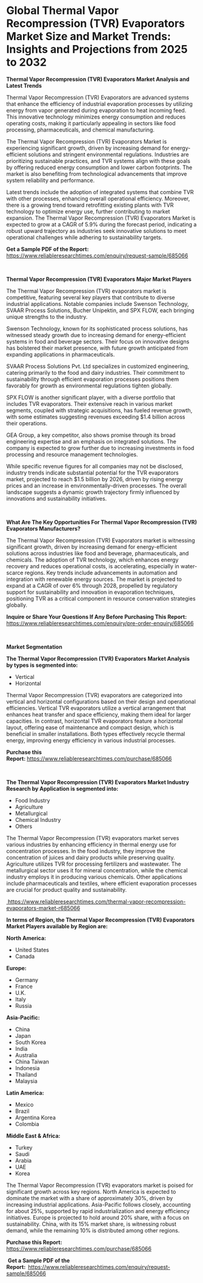 <p><h1>Global Thermal Vapor Recompression (TVR) Evaporators Market Size and Market Trends: Insights and Projections from 2025 to 2032</h1></p><p><strong>Thermal Vapor Recompression (TVR) Evaporators Market Analysis and Latest Trends</strong></p>
<p><p>Thermal Vapor Recompression (TVR) Evaporators are advanced systems that enhance the efficiency of industrial evaporation processes by utilizing energy from vapor generated during evaporation to heat incoming feed. This innovative technology minimizes energy consumption and reduces operating costs, making it particularly appealing in sectors like food processing, pharmaceuticals, and chemical manufacturing.</p><p>The Thermal Vapor Recompression (TVR) Evaporators Market is experiencing significant growth, driven by increasing demand for energy-efficient solutions and stringent environmental regulations. Industries are prioritizing sustainable practices, and TVR systems align with these goals by offering reduced energy consumption and lower carbon footprints. The market is also benefiting from technological advancements that improve system reliability and performance.</p><p>Latest trends include the adoption of integrated systems that combine TVR with other processes, enhancing overall operational efficiency. Moreover, there is a growing trend toward retrofitting existing plants with TVR technology to optimize energy use, further contributing to market expansion. The Thermal Vapor Recompression (TVR) Evaporators Market is expected to grow at a CAGR of 5.9% during the forecast period, indicating a robust upward trajectory as industries seek innovative solutions to meet operational challenges while adhering to sustainability targets.</p></p>
<p><strong>Get a Sample PDF of the Report:&nbsp;</strong> <a href="https://www.reliableresearchtimes.com/enquiry/request-sample/685066?utm_campaign=3264&utm_medium=2&utm_source=Github&utm_content=ia&utm_term=12042025&utm_id=thermal-vapor-recompression-tvr-evaporators">https://www.reliableresearchtimes.com/enquiry/request-sample/685066</a></p>
<p>&nbsp;</p>
<p><strong>Thermal Vapor Recompression (TVR) Evaporators Major Market Players</strong></p>
<p><p>The Thermal Vapor Recompression (TVR) evaporators market is competitive, featuring several key players that contribute to diverse industrial applications. Notable companies include Swenson Technology, SVAAR Process Solutions, Bucher Unipektin, and SPX FLOW, each bringing unique strengths to the industry.</p><p>Swenson Technology, known for its sophisticated process solutions, has witnessed steady growth due to increasing demand for energy-efficient systems in food and beverage sectors. Their focus on innovative designs has bolstered their market presence, with future growth anticipated from expanding applications in pharmaceuticals.</p><p>SVAAR Process Solutions Pvt. Ltd specializes in customized engineering, catering primarily to the food and dairy industries. Their commitment to sustainability through efficient evaporation processes positions them favorably for growth as environmental regulations tighten globally.</p><p>SPX FLOW is another significant player, with a diverse portfolio that includes TVR evaporators. Their extensive reach in various market segments, coupled with strategic acquisitions, has fueled revenue growth, with some estimates suggesting revenues exceeding $1.4 billion across their operations. </p><p>GEA Group, a key competitor, also shows promise through its broad engineering expertise and an emphasis on integrated solutions. The company is expected to grow further due to increasing investments in food processing and resource management technologies.</p><p>While specific revenue figures for all companies may not be disclosed, industry trends indicate substantial potential for the TVR evaporators market, projected to reach $1.5 billion by 2026, driven by rising energy prices and an increase in environmentally-driven processes. The overall landscape suggests a dynamic growth trajectory firmly influenced by innovations and sustainability initiatives.</p></p>
<p>&nbsp;</p>
<p><strong>What Are The Key Opportunities For Thermal Vapor Recompression (TVR) Evaporators Manufacturers?</strong></p>
<p><p>The Thermal Vapor Recompression (TVR) Evaporators market is witnessing significant growth, driven by increasing demand for energy-efficient solutions across industries like food and beverage, pharmaceuticals, and chemicals. The adoption of TVR technology, which enhances energy recovery and reduces operational costs, is accelerating, especially in water-scarce regions. Key trends include advancements in automation and integration with renewable energy sources. The market is projected to expand at a CAGR of over 6% through 2028, propelled by regulatory support for sustainability and innovation in evaporation techniques, positioning TVR as a critical component in resource conservation strategies globally.</p></p>
<p><strong>Inquire or Share Your Questions If Any Before Purchasing This Report:</strong> <a href="https://www.reliableresearchtimes.com/enquiry/pre-order-enquiry/685066?utm_campaign=3264&utm_medium=2&utm_source=Github&utm_content=ia&utm_term=12042025&utm_id=thermal-vapor-recompression-tvr-evaporators">https://www.reliableresearchtimes.com/enquiry/pre-order-enquiry/685066</a></p>
<p>&nbsp;</p>
<p><strong>Market Segmentation</strong></p>
<p><strong>The Thermal Vapor Recompression (TVR) Evaporators Market Analysis by types is segmented into:</strong></p>
<p><ul><li>Vertical</li><li>Horizontal</li></ul></p>
<p><p>Thermal Vapor Recompression (TVR) evaporators are categorized into vertical and horizontal configurations based on their design and operational efficiencies. Vertical TVR evaporators utilize a vertical arrangement that enhances heat transfer and space efficiency, making them ideal for larger capacities. In contrast, horizontal TVR evaporators feature a horizontal layout, offering ease of maintenance and compact design, which is beneficial in smaller installations. Both types effectively recycle thermal energy, improving energy efficiency in various industrial processes.</p></p>
<p><strong>Purchase this Report:&nbsp;</strong><a href="https://www.reliableresearchtimes.com/purchase/685066?utm_campaign=3264&utm_medium=2&utm_source=Github&utm_content=ia&utm_term=12042025&utm_id=thermal-vapor-recompression-tvr-evaporators">https://www.reliableresearchtimes.com/purchase/685066</a></p>
<p>&nbsp;</p>
<p><strong>The Thermal Vapor Recompression (TVR) Evaporators Market Industry Research by Application is segmented into:</strong></p>
<p><ul><li>Food Industry</li><li>Agriculture</li><li>Metallurgical</li><li>Chemical Industry</li><li>Others</li></ul></p>
<p><p>The Thermal Vapor Recompression (TVR) evaporators market serves various industries by enhancing efficiency in thermal energy use for concentration processes. In the food industry, they improve the concentration of juices and dairy products while preserving quality. Agriculture utilizes TVR for processing fertilizers and wastewater. The metallurgical sector uses it for mineral concentration, while the chemical industry employs it in producing various chemicals. Other applications include pharmaceuticals and textiles, where efficient evaporation processes are crucial for product quality and sustainability.</p></p>
<p><a href="https://www.reliableresearchtimes.com/thermal-vapor-recompression-evaporators-market-r685066?utm_campaign=3264&utm_medium=2&utm_source=Github&utm_content=ia&utm_term=12042025&utm_id=thermal-vapor-recompression-tvr-evaporators">&nbsp;https://www.reliableresearchtimes.com/thermal-vapor-recompression-evaporators-market-r685066</a></p>
<p><strong>In terms of Region, the Thermal Vapor Recompression (TVR) Evaporators Market Players available by Region are:</strong></p>
<p>
    <p> <strong> North America: </strong>
        <ul>
            <li>United States</li>
            <li>Canada</li>
        </ul>
        </p> 
    <p> <strong> Europe: </strong>
        <ul>
            <li>Germany</li>
            <li>France</li>
            <li>U.K.</li>
            <li>Italy</li>
            <li>Russia</li>
        </ul>
        </p> 
    <p> <strong> Asia-Pacific: </strong>
        <ul>
            <li>China</li>
            <li>Japan</li>
            <li>South Korea</li>
            <li>India</li>
            <li>Australia</li>
            <li>China Taiwan</li>
            <li>Indonesia</li>
            <li>Thailand</li>
            <li>Malaysia</li>
        </ul>
        </p> 
    <p> <strong> Latin America: </strong>
        <ul>
            <li>Mexico</li>
            <li>Brazil</li>
            <li>Argentina Korea</li>
            <li>Colombia</li>
        </ul>
        </p> 
    <p> <strong> Middle East & Africa: </strong>
        <ul>
            <li>Turkey</li>
            <li>Saudi</li>
            <li>Arabia</li>
            <li>UAE</li>
            <li>Korea</li>
        </ul>
    </p>
    </p>
<p><p>The Thermal Vapor Recompression (TVR) evaporators market is poised for significant growth across key regions. North America is expected to dominate the market with a share of approximately 30%, driven by increasing industrial applications. Asia-Pacific follows closely, accounting for about 25%, supported by rapid industrialization and energy efficiency initiatives. Europe is projected to hold around 20% share, with a focus on sustainability. China, with its 15% market share, is witnessing robust demand, while the remaining 10% is distributed among other regions.</p></p>
<p><strong>Purchase this Report: </strong><a href="https://www.reliableresearchtimes.com/purchase/685066?utm_campaign=3264&utm_medium=2&utm_source=Github&utm_content=ia&utm_term=12042025&utm_id=thermal-vapor-recompression-tvr-evaporators">https://www.reliableresearchtimes.com/purchase/685066</a></p>
<p>&nbsp;<strong>Get a Sample PDF of the Report:&nbsp;&nbsp;</strong><a href="https://www.reliableresearchtimes.com/enquiry/request-sample/685066?utm_campaign=3264&utm_medium=2&utm_source=Github&utm_content=ia&utm_term=12042025&utm_id=thermal-vapor-recompression-tvr-evaporators">https://www.reliableresearchtimes.com/enquiry/request-sample/685066</a></p>
<p><strong></strong></p>
<p><p></p><p></p><p></p></p>